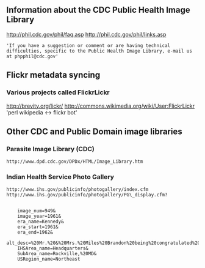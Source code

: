 Information about the CDC Public Health Image Library
-----------------------------------------------------
http://phil.cdc.gov/phil/faq.asp
http://phil.cdc.gov/phil/links.asp

    'If you have a suggestion or comment or are having technical difficulties, specific to the Public Health Image Library, e-mail us at phpphil@cdc.gov'

Flickr metadata syncing
-----------------------
### Various projects called FlickrLickr ###
http://brevity.org/lickr/
http://commons.wikimedia.org/wiki/User:FlickrLickr 'perl wikipedia <-> flickr bot'


Other CDC and Public Domain image libraries
-------------------------------------------

### Parasite Image Library (CDC) ###

    http://www.dpd.cdc.gov/DPDx/HTML/Image_Library.htm

### Indian Health Service Photo Gallery ###
    http://www.ihs.gov/publicinfo/photogallery/index.cfm
    http://www.ihs.gov/publicinfo/photogallery/PG\_display.cfm?


        image_num=949&
        image_year=1961&
        era_name=Kennedy&
        era_start=1961&
        era_end=1962&
        alt_desc=%20Mr.%20&%20Mrs.%20Miles%20Brandon%20being%20congratulated%20on%20their%20marriage%20by%20Dr.%20Carruth%20J.%20Wagner.&
        IHSArea_name=Headquarters&
        SubArea_name=Rockville,%20MD&
        USRegion_name=Northeast
